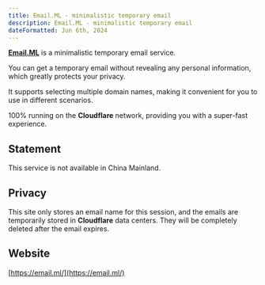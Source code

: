 ```yaml
---
title: Email.ML - minimalistic temporary email
description: Email.ML - minimalistic temporary email
dateFormatted: Jun 6th, 2024
---
```


[**Email.ML**](https://email.ml/) is a minimalistic temporary email service.

You can get a temporary email without revealing any personal information, which greatly protects your privacy.

It supports selecting multiple domain names, making it convenient for you to use in different scenarios.

100% running on the **Cloudflare** network, providing you with a super-fast experience.

## Statement

This service is not available in China Mainland.

## Privacy

This site only stores an email name for this session, and the emails are temporarily stored in **Cloudflare** data centers. They will be completely deleted after the email expires.

## Website

[https://email.ml/](https://email.ml/)
